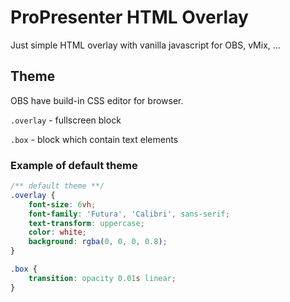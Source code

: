 # ProPresenter HTML Overlay

Just simple HTML overlay with vanilla javascript for OBS, vMix, ...


## Theme

OBS have build-in CSS editor for browser.

`.overlay` - fullscreen block

`.box` - block which contain text elements


### Example of default theme

```css
/** default theme **/
.overlay {
    font-size: 6vh;
    font-family: 'Futura', 'Calibri', sans-serif;
    text-transform: uppercase;
    color: white;
    background: rgba(0, 0, 0, 0.8);
}

.box {
    transition: opacity 0.01s linear;
}
```